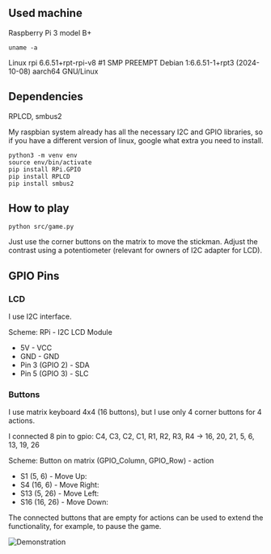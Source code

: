## Used machine

Raspberry Pi 3 model B+

```uname -a```

Linux rpi 6.6.51+rpt-rpi-v8 #1 SMP PREEMPT Debian 1:6.6.51-1+rpt3 (2024-10-08) aarch64 GNU/Linux


## Dependencies 

RPLCD, smbus2

My raspbian system already has all the necessary I2C and GPIO libraries, so if you have a different version of linux, 
google what extra you need to install.

```
python3 -m venv env
source env/bin/activate
pip install RPi.GPIO
pip install RPLCD
pip install smbus2
```

## How to play

```python src/game.py```

Just use the corner buttons on the matrix to move the stickman. 
Adjust the contrast using a potentiometer (relevant for owners of I2C adapter for LCD).


## GPIO Pins

### LCD

I use I2C interface.

Scheme: RPi - I2C LCD Module
- 5V - VCC
- GND - GND
- Pin 3 (GPIO 2) - SDA
- Pin 5 (GPIO 3) - SLC

### Buttons

I use matrix keyboard 4x4 (16 buttons), but I use only 4 corner buttons for 4 actions.

I connected 8 pin to gpio: 
C4, C3, C2, C1, R1, R2, R3, R4 -> 16, 20, 21, 5, 6, 13, 19, 26

Scheme: Button on matrix (GPIO_Column, GPIO_Row) - action
- S1 (5, 6) - Move Up: 
- S4 (16, 6) - Move Right: 
- S13 (5, 26) - Move Left: 
- S16 (16, 26) - Move Down: 

The connected buttons that are empty for actions can be used to extend the functionality, 
for example, to pause the game.  

![Demonstration](https://github.com/simonoffcc/rpi-lcd-game/blob/master/images/result.jpg)